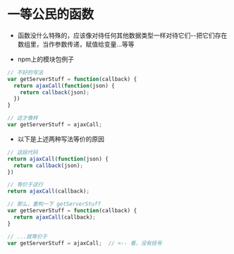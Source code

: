 一等公民的函数
===

- 函数没什么特殊的，应该像对待任何其他数据类型一样对待它们--把它们存在数组里，当作参数传递，赋值给变量...等等

- npm上的模块包例子

```javascript
// 不好的写法
var getServerStuff = function(callback) {
  return ajaxCall(function(json) {
    return callback(json);
  })
}

// 这才像样
var getServerStuff = ajaxCall;
```

- 以下是上述两种写法等价的原因

```javascript
// 这段代码
return ajaxCall(function(json) {
  return callback(json);
})

// 等价于这行
return ajaxCall(callback);

// 那么，重构一下 getServerStuff
var getServerStuff = function(callback) {
  return ajaxCall(callback);
}

// ...就等价于
var getServerStuff = ajaxCall;  // <-- 看，没有括号
```
